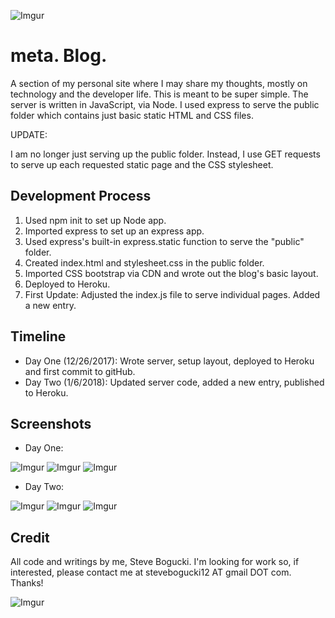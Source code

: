 ![Imgur](https://i.imgur.com/Y2hDR43.png)

# meta. Blog. 

A section of my personal site where I may share my thoughts, mostly on technology and the developer life.  This is meant to be super simple. The server is written in JavaScript, via Node.  I used express to serve the public folder which contains just basic static HTML and CSS files. 

UPDATE: 

I am no longer just serving up the public folder.  Instead, I use GET requests to serve up each requested static page and the CSS stylesheet.  

## Development Process

1. Used npm init to set up Node app.
2. Imported express to set up an express app.
3. Used express's built-in express.static function to serve the "public" folder. 
4. Created index.html and stylesheet.css in the public folder. 
5. Imported CSS bootstrap via CDN and wrote out the blog's basic layout. 
6. Deployed to Heroku. 
7. First Update:  Adjusted the index.js file to serve individual pages.  Added a new entry. 

## Timeline

+ Day One (12/26/2017): Wrote server, setup layout, deployed to Heroku and first commit to gitHub. 
+ Day Two (1/6/2018): Updated server code, added a new entry, published to Heroku. 

## Screenshots

+ Day One: 

![Imgur](https://i.imgur.com/09cz8G6.jpg)
![Imgur](https://i.imgur.com/4px1uL6.jpg)
![Imgur](https://i.imgur.com/hUKR9NA.jpg)

+ Day Two:

![Imgur](https://i.imgur.com/QVZrDuJ.jpg)
![Imgur](https://i.imgur.com/7W8OcI1.jpg)
![Imgur](https://i.imgur.com/6udTrk2.jpg)

## Credit

All code and writings by me, Steve Bogucki.  I'm looking for work so, if interested, please contact me at stevebogucki12 AT gmail DOT com.  Thanks! 

![Imgur](https://i.imgur.com/eQpSbaF.png)

